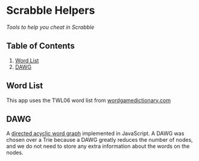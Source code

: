 # Scrabble Helpers

_Tools to help you cheat in Scrabble_

## Table of Contents

1. [Word List](#word-list)
2. [DAWG](#dawg)

## Word List

This app uses the TWL06 word list from [wordgamedictionary.com](https://www.wordgamedictionary.com/twl06/)

## DAWG

A [directed acyclic word graph](https://en.wikipedia.org/wiki/Deterministic_acyclic_finite_state_automaton) implemented in JavaScript. A DAWG was chosen over a Trie because a DAWG greatly reduces the number of nodes, and we do not need to store any extra information about the words on the nodes.
